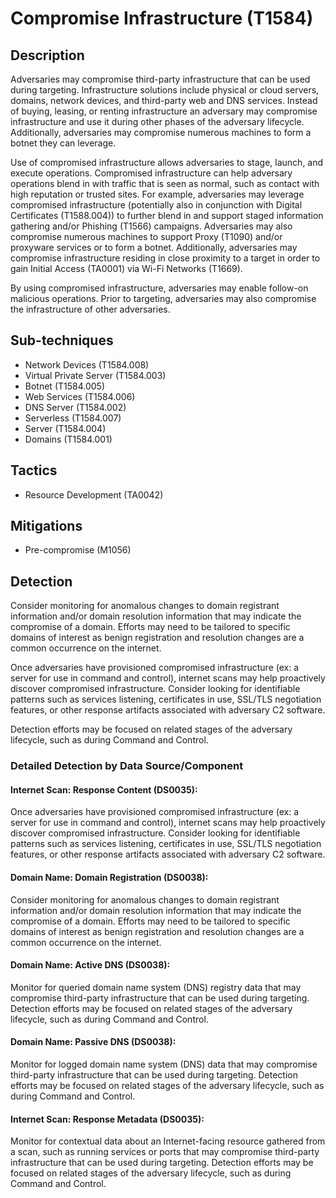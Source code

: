 # Compromise Infrastructure (T1584)

## Description
Adversaries may compromise third-party infrastructure that can be used during targeting. Infrastructure solutions include physical or cloud servers, domains, network devices, and third-party web and DNS services. Instead of buying, leasing, or renting infrastructure an adversary may compromise infrastructure and use it during other phases of the adversary lifecycle. Additionally, adversaries may compromise numerous machines to form a botnet they can leverage.

Use of compromised infrastructure allows adversaries to stage, launch, and execute operations. Compromised infrastructure can help adversary operations blend in with traffic that is seen as normal, such as contact with high reputation or trusted sites. For example, adversaries may leverage compromised infrastructure (potentially also in conjunction with Digital Certificates (T1588.004)) to further blend in and support staged information gathering and/or Phishing (T1566) campaigns. Adversaries may also compromise numerous machines to support Proxy (T1090) and/or proxyware services or to form a botnet. Additionally, adversaries may compromise infrastructure residing in close proximity to a target in order to gain Initial Access (TA0001) via Wi-Fi Networks (T1669).

By using compromised infrastructure, adversaries may enable follow-on malicious operations. Prior to targeting, adversaries may also compromise the infrastructure of other adversaries.

## Sub-techniques
- Network Devices (T1584.008)
- Virtual Private Server (T1584.003)
- Botnet (T1584.005)
- Web Services (T1584.006)
- DNS Server (T1584.002)
- Serverless (T1584.007)
- Server (T1584.004)
- Domains (T1584.001)

## Tactics
- Resource Development (TA0042)

## Mitigations
- Pre-compromise (M1056)

## Detection
Consider monitoring for anomalous changes to domain registrant information and/or domain resolution information that may indicate the compromise of a domain. Efforts may need to be tailored to specific domains of interest as benign registration and resolution changes are a common occurrence on the internet. 

Once adversaries have provisioned compromised infrastructure (ex: a server for use in command and control), internet scans may help proactively discover compromised infrastructure. Consider looking for identifiable patterns such as services listening, certificates in use, SSL/TLS negotiation features, or other response artifacts associated with adversary C2 software.

Detection efforts may be focused on related stages of the adversary lifecycle, such as during Command and Control.

### Detailed Detection by Data Source/Component
#### Internet Scan: Response Content (DS0035): 
Once adversaries have provisioned compromised infrastructure (ex: a server for use in command and control), internet scans may help proactively discover compromised infrastructure. Consider looking for identifiable patterns such as services listening, certificates in use, SSL/TLS negotiation features, or other response artifacts associated with adversary C2 software.

#### Domain Name: Domain Registration (DS0038): 
Consider monitoring for anomalous changes to domain registrant information and/or domain resolution information that may indicate the compromise of a domain. Efforts may need to be tailored to specific domains of interest as benign registration and resolution changes are a common occurrence on the internet.

#### Domain Name: Active DNS (DS0038): 
Monitor for queried domain name system (DNS) registry data that may compromise third-party infrastructure that can be used during targeting. Detection efforts may be focused on related stages of the adversary lifecycle, such as during Command and Control.

#### Domain Name: Passive DNS (DS0038): 
Monitor for logged domain name system (DNS) data that may compromise third-party infrastructure that can be used during targeting. Detection efforts may be focused on related stages of the adversary lifecycle, such as during Command and Control.

#### Internet Scan: Response Metadata (DS0035): 
Monitor for contextual data about an Internet-facing resource gathered from a scan, such as running services or ports that may compromise third-party infrastructure that can be used during targeting. Detection efforts may be focused on related stages of the adversary lifecycle, such as during Command and Control.

